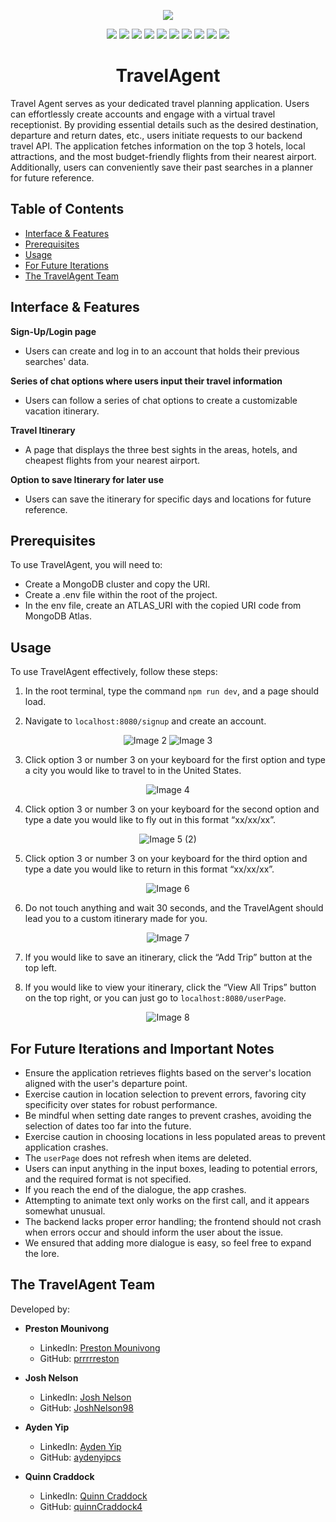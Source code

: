 <p align="center">
  <img src="build/Assets/1.png">
</p>

<p align="center">
  <img src="https://img.shields.io/badge/React-61dafb"> <img src="https://img.shields.io/badge/Node.js-43853d"> <img src="https://img.shields.io/badge/Express-000000">
  <img src="https://img.shields.io/badge/HTML-e34c26"> <img src="https://img.shields.io/badge/CSS-563d7c"> <img src="https://img.shields.io/badge/Bcrypt-8a83ad">
  <img src="https://img.shields.io/badge/Cookies-326ce5"> <img src="https://img.shields.io/badge/MongoDB-4ea94b"> <img src="https://img.shields.io/badge/Mongoose-880000">
  <img src="https://img.shields.io/badge/Webpack-8dd6f9">
</p>

<h1 align="center">TravelAgent</h1>

Travel Agent serves as your dedicated travel planning application. Users can effortlessly create accounts and engage with a virtual travel receptionist. By providing essential details such as the desired destination, departure and return dates, etc., users initiate requests to our backend travel API. The application fetches information on the top 3 hotels, local attractions, and the most budget-friendly flights from their nearest airport. Additionally, users can conveniently save their past searches in a planner for future reference.

## Table of Contents
- [Interface & Features](#interface--features)
- [Prerequisites](#prerequisites)
- [Usage](#usage)
- [For Future Iterations](#future-iterations)
- [The TravelAgent Team](#the-TravelAgent-team)

## Interface & Features

**Sign-Up/Login page**
- Users can create and log in to an account that holds their previous searches' data.

**Series of chat options where users input their travel information**
- Users can follow a series of chat options to create a customizable vacation itinerary.

**Travel Itinerary**
- A page that displays the three best sights in the areas, hotels, and cheapest flights from your nearest airport.

**Option to save Itinerary for later use**
- Users can save the itinerary for specific days and locations for future reference.

## Prerequisites

To use TravelAgent, you will need to:

- Create a MongoDB cluster and copy the URI.
- Create a .env file within the root of the project.
- In the env file, create an ATLAS_URI with the copied URI code from MongoDB Atlas.

## Usage

To use TravelAgent effectively, follow these steps:

1. In the root terminal, type the command `npm run dev`, and a page should load.

2. Navigate to `localhost:8080/signup` and create an account.

<p align="center">
  <img src="build/Assets/2.png" alt="Image 2">
  <img src="build/Assets/3.png" alt="Image 3">
</p>

3. Click option 3 or number 3 on your keyboard for the first option and type a city you would like to travel to in the United States.

<p align="center">
  <img src="build/Assets/4.png" alt="Image 4">
</p>

4. Click option 3 or number 3 on your keyboard for the second option and type a date you would like to fly out in this format “xx/xx/xx”.

<p align="center">
  <img src="build/Assets/5%20(2).png" alt="Image 5 (2)">
</p>

5. Click option 3 or number 3 on your keyboard for the third option and type a date you would like to return in this format “xx/xx/xx”.

<p align="center">
  <img src="build/Assets/6.png" alt="Image 6">
</p>

6. Do not touch anything and wait 30 seconds, and the TravelAgent should lead you to a custom itinerary made for you.

<p align="center">
  <img src="build/Assets/7.png" alt="Image 7">
</p>

7. If you would like to save an itinerary, click the “Add Trip” button at the top left.

8. If you would like to view your itinerary, click the “View All Trips” button on the top right, or you can just go to `localhost:8080/userPage`.

<p align="center">
  <img src="build/Assets/8.png" alt="Image 8">
</p>

## For Future Iterations and Important Notes
- Ensure the application retrieves flights based on the server's location aligned with the user's departure point.
- Exercise caution in location selection to prevent errors, favoring city specificity over states for robust performance.
- Be mindful when setting date ranges to prevent crashes, avoiding the selection of dates too far into the future.
- Exercise caution in choosing locations in less populated areas to prevent application crashes.
- The `userPage` does not refresh when items are deleted.
- Users can input anything in the input boxes, leading to potential errors, and the required format is not specified.
- If you reach the end of the dialogue, the app crashes.
- Attempting to animate text only works on the first call, and it appears somewhat unusual.
- The backend lacks proper error handling; the frontend should not crash when errors occur and should inform the user about the issue.
- We ensured that adding more dialogue is easy, so feel free to expand the lore.

## The TravelAgent Team

Developed by:

- **Preston Mounivong**
  - LinkedIn: [Preston Mounivong](https://www.linkedin.com/in/prestonmounivong/)
  - GitHub: [prrrrreston](https://github.com/prrrrreston)

- **Josh Nelson**
  - LinkedIn: [Josh Nelson](https://www.linkedin.com/in/joshnelson98/)
  - GitHub: [JoshNelson98](https://github.com/JoshNelson98)

- **Ayden Yip**
  - LinkedIn: [Ayden Yip](https://www.linkedin.com/in/aydenyip/)
  - GitHub: [aydenyipcs](https://github.com/aydenyipcs)

- **Quinn Craddock**
  - LinkedIn: [Quinn Craddock](https://www.linkedin.com/in/quinn-craddock4/)
  - GitHub: [quinnCraddock4](https://github.com/quinnCraddock4)
